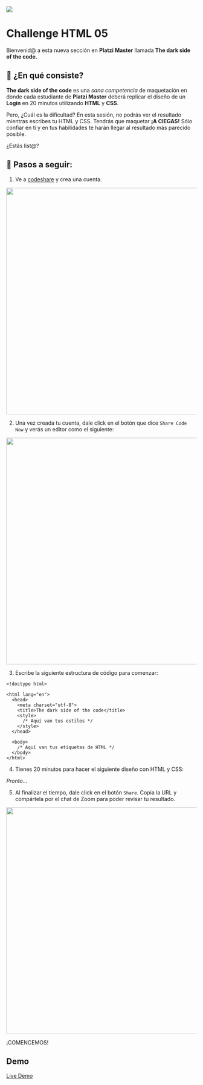 <img src="https://i.imgur.com/wd7XrVV.png" />

# Challenge HTML 05

Bienvenid@ a esta nueva sección en **Platzi Master** llamada **The dark side of the code.**

## 🌈 ¿En qué consiste?

**The dark side of the code** es una *sana competencia* de maquetación en donde cada estudiante de **Platzi Master** deberá replicar el diseño de un **Login** en 20 minutos utilizando **HTML** y **CSS**.

Pero, ¿Cuál es la dificultad? En esta sesión, no podrás ver el resultado mientras escribes tu HTML y CSS. Tendrás que maquetar **¡A CIEGAS!** Sólo confiar en ti y en tus habilidades te harán llegar al resultado más parecido posible.

¿Estás list@?

## 🌈 Pasos a seguir:

1. Ve a [codeshare](https://codeshare.io/) y crea una cuenta.

<kbd>
  <img width="600" src="https://i.ibb.co/MZnb537/Screen-Shot-2020-06-11-at-9-41-02-PM.png" />
</kbd>

2. Una vez creada tu cuenta, dale click en el botón que dice `Share Code Now` y verás un editor como el siguiente:

<kbd>
  <img width="600" src="https://i.ibb.co/tYcrf11/Screen-Shot-2020-06-11-at-9-40-29-PM.png" />
</kbd>

3. Escribe la siguiente estructura de código para comenzar:

```
<!doctype html>

<html lang="en">
  <head>
    <meta charset="utf-8">
    <title>The dark side of the code</title>
    <style>
      /* Aquí van tus estilos */
    </style>
  </head>

  <body>
    /* Aquí van tus etiquetas de HTML */
  </body>
</html>
```

4. Tienes 20 minutos para hacer el siguiente diseño con HTML y CSS:

*Pronto...*

5. Al finalizar el tiempo, dale click en el botón `Share`. Copia la URL y compártela por el chat de Zoom para poder revisar tu resultado.

<kbd>
  <img width="600" src="https://i.ibb.co/LPzDjgB/Screen-Shot-2020-06-11-at-9-40-43-PM.png" />
</kbd>

¡COMENCEMOS!

## Demo
[Live Demo](https://jcmexdev.github.io/challenge-html-05/)